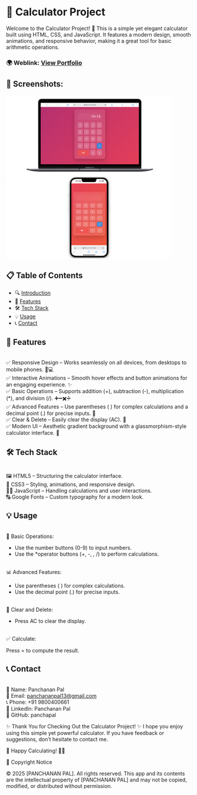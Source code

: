 # 🧮 Calculator Project
Welcome to the Calculator Project! 🎉 This is a simple yet elegant calculator built using HTML, CSS, and JavaScript. It features a modern design, smooth animations, and responsive behavior, making it a great tool for basic arithmetic operations.

### 🌍 Weblink: [View Portfolio](https://calculator-eta-pearl-97.vercel.app)
## 📸 Screenshots:
<img width="450px;" src="https://github.com/panchapal/Calculator/blob/main/img/1.png"/>
<img width="450px;" src="https://github.com/panchapal/Calculator/blob/main/img/2.png"/>

## 📋 Table of Contents
- 🔍 [Introduction](#introduction)
- 🚀 [Features](#features)
- 🛠  [Tech Stack](#techstack)
- 💡 [Usage](#usage)
- 📞 [Contact](#contact)


## 🚀 Features
<br/>✅ Responsive Design – Works seamlessly on all devices, from desktops to mobile phones. 📱💻
<br/>✅ Interactive Animations – Smooth hover effects and button animations for an engaging experience. ✨
<br/>✅ Basic Operations – Supports addition (+), subtraction (-), multiplication (*), and division (/). ➕➖✖️➗
<br/>✅ Advanced Features – Use parentheses ( ) for complex calculations and a decimal point (.) for precise inputs. 🧠
<br/>✅ Clear & Delete – Easily clear the display (AC). 🔄
<br/>✅ Modern UI – Aesthetic gradient background with a glassmorphism-style calculator interface. 🎨

## 🛠️ Tech Stack
<br/>🖼 HTML5 – Structuring the calculator interface.
<br/>🎨 CSS3 – Styling, animations, and responsive design.
<br/>🧑‍💻 JavaScript – Handling calculations and user interactions.
<br/>🔠 Google Fonts – Custom typography for a modern look.

## 💡 Usage
<br/>🔢 Basic Operations:

- Use the number buttons (0-9) to input numbers.
- Use the *operator buttons (+, -, , /) to perform calculations.
  
<br/>📊 Advanced Features:
- Use parentheses ( ) for complex calculations.
- Use the decimal point (.) for precise inputs.
  
<br/>🔄 Clear and Delete:

- Press AC to clear the display.
  
<br/>✅ Calculate:

Press = to compute the result.


## 📞 Contact
<br/>👤 Name: Panchanan Pal
<br/>📧 Email: panchananpal13@gmail.com
<br/>📞 Phone: +91 9800400661
<br/>🔗 LinkedIn: Panchanan Pal
<br/>🐙 GitHub: panchapal

✨ Thank You for Checking Out the Calculator Project! ✨
I hope you enjoy using this simple yet powerful calculator. If you have feedback or suggestions, don’t hesitate to contact me.

🔢 Happy Calculating! 🧮🎯

📜 Copyright Notice

© 2025 [PANCHANAN PAL]. All rights reserved. This app and its contents are the intellectual property of [PANCHANAN PAL] and may not be copied, modified, or distributed without permission.
